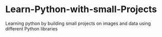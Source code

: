 # Learn-Python-with-small-Projects
Learning python by building small projects on images and data using different Python libraries
